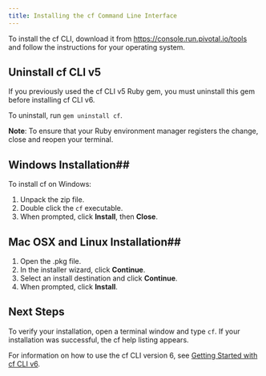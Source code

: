 ```yaml
---
title: Installing the cf Command Line Interface
---
```


To install the cf CLI, download it from https://console.run.pivotal.io/tools and follow the instructions for your operating system.

## <a id="uninstall-gem"></a>Uninstall cf CLI v5 ##

If you previously used the cf CLI v5 Ruby gem, you must uninstall this gem before installing cf CLI v6.

To uninstall, run `gem uninstall cf`.

<p class="note"><strong>Note</strong>: To ensure that your Ruby environment manager registers the change, close and reopen your terminal.</p>

## <a id="windows"></a>Windows Installation##

To install cf on Windows:

1. Unpack the zip file.
1. Double click the `cf` executable.
1. When prompted, click **Install**, then **Close**.

## <a id="nixlike"></a>Mac OSX and Linux Installation##

1. Open the .pkg file.
1. In the installer wizard, click **Continue**.
1. Select an install destination and click **Continue**.
1. When prompted, click **Install**.

## <a id="next-steps"></a>Next Steps ##
To verify your installation, open a terminal window and type `cf`.
If your installation was successful, the cf help listing appears.

For information on how to use the cf CLI version 6, see [Getting Started with cf CLI v6](../installcf/whats-new-v6.html).

